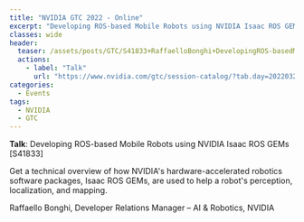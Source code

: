 ```yaml
---
title: "NVIDIA GTC 2022 - Online"
excerpt: "Developing ROS-based Mobile Robots using NVIDIA Isaac ROS GEMs"
classes: wide
header:
  teaser: /assets/posts/GTC/S41833+RaffaelloBonghi+DevelopingROS-basedMobileRobotsusingNVIDIAIsaacROSGEMs.png
  actions:
    - label: "Talk"
      url: "https://www.nvidia.com/gtc/session-catalog/?tab.day=20220323&search.primarytopic=162464136458604220bJ&search.primarytopic=1625599405048001e1TQ#/session/1638566988736001o5cj"
categories:
  - Events
tags:
  - NVIDIA
  - GTC
---
```


**Talk**: Developing ROS-based Mobile Robots using NVIDIA Isaac ROS GEMs [S41833]

Get a technical overview of how NVIDIA's hardware-accelerated robotics software packages, Isaac ROS GEMs, are used to help a robot's perception, localization, and mapping.

Raffaello Bonghi, Developer Relations Manager – AI & Robotics, NVIDIA